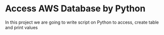 # Access AWS Database by Python
 In this project we are going to write script on Python to access, create table and print values
